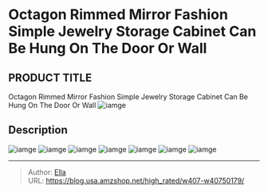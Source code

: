 # Octagon  Rimmed Mirror Fashion Simple Jewelry Storage Cabinet  Can Be Hung On The Door Or Wall


## PRODUCT TITLE 

Octagon  Rimmed Mirror Fashion Simple Jewelry Storage Cabinet  Can Be Hung On The Door Or Wall
![iamge](https://b2bfiles1.gigab2b.cn/image/wkseller/2558/20220929_630012dd6c9d4ca1a573737a1bbd6632.jpg)

## Description












![iamge](https://b2bfiles1.gigab2b.cn/image/wkseller/2558/20220929_68595d6d8936b4f0483d87caf400833c.jpg)
![iamge](https://b2bfiles1.gigab2b.cn/image/wkseller/2558/20220929_1dd20c887581d2c86a979af987e682e4.jpg)
![iamge](https://b2bfiles1.gigab2b.cn/image/wkseller/2558/20220929_d7b41afabff561dd8fd5d1ff2ee596e8.jpg)
![iamge](https://b2bfiles1.gigab2b.cn/image/wkseller/2558/20220929_bc471be90ca99a3b841838e98e9cfd6d.jpg)
![iamge](https://b2bfiles1.gigab2b.cn/image/wkseller/2558/20220929_ea65341b54c1941b60f7ae64cb3bc8a7.jpg)
![iamge](https://b2bfiles1.gigab2b.cn/image/wkseller/2558/20220929_7a315f0b8b42a2dbc5b9e5449425485e.jpg)
![iamge](https://b2bfiles1.gigab2b.cn/image/wkseller/2558/20220929_24be9f9d2a80afbcafca30e48589ed82.jpg)


---

> Author: [Ella](https://blog.usa.amzshop.net/)  
> URL: https://blog.usa.amzshop.net/high_rated/w407-w40750179/  

